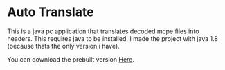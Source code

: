 # Auto Translate

This is a java pc application that translates decoded mcpe files into headers. This requires java to be installed, I made the project with java 1.8 (because thats the only version i have).

You can download the prebuilt version [Here](https://www.dropbox.com/s/0qxn6bhlodrtod4/AutoTranslate.jar?dl=0).
